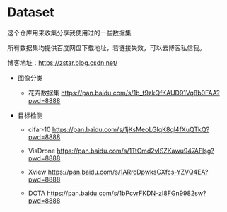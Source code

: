 # Dataset
这个仓库用来收集分享我使用过的一些数据集

所有数据集均提供百度网盘下载地址，若链接失效，可以去博客私信我。

博客地址：https://zstar.blog.csdn.net/

- 图像分类
	* 花卉数据集
  https://pan.baidu.com/s/1b_t9zkQfKAUD91Vq8b0FAA?pwd=8888
  


- 目标检测
  * cifar-10
  https://pan.baidu.com/s/1jKsMeoLGlqK8ql4fXuQTkQ?pwd=8888
  
  * VisDrone
  https://pan.baidu.com/s/1TtCmd2vlSZKawu947AFlsg?pwd=8888
  
  * Xview
  https://pan.baidu.com/s/1ARrcDpwksCXfcs-YZVQ4EA?pwd=8888

  * DOTA
  https://pan.baidu.com/s/1bPcvrFKDN-zI8FGn9982sw?pwd=8888
